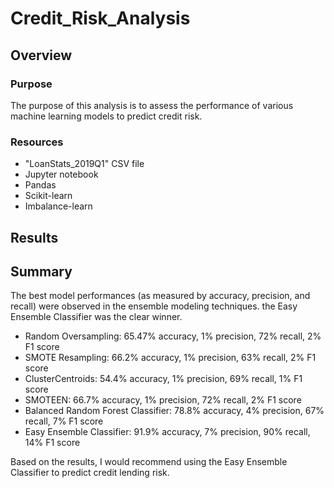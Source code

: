 # Credit_Risk_Analysis

## Overview

### Purpose
The purpose of this analysis is to assess the performance of various machine learning models to predict credit risk. 

### Resources
* "LoanStats_2019Q1" CSV file
* Jupyter notebook
* Pandas
* Scikit-learn
* Imbalance-learn

## Results


## Summary
The best model performances (as measured by accuracy, precision, and recall) were observed in the ensemble modeling techniques. the Easy Ensemble Classifier was the clear winner. 

* Random Oversampling: 65.47% accuracy, 1% precision, 72% recall, 2% F1 score
* SMOTE Resampling: 66.2% accuracy, 1% precision, 63% recall, 2% F1 score
* ClusterCentroids: 54.4% accuracy, 1% precision, 69% recall, 1% F1 score
* SMOTEEN: 66.7% accuracy, 1% precision, 72% recall, 2% F1 score
* Balanced Random Forest Classifier: 78.8% accuracy, 4% precision, 67% recall, 7% F1 score
* Easy Ensemble Classifier: 91.9% accuracy, 7% precision, 90% recall, 14% F1 score

Based on the results, I would recommend using the Easy Ensemble Classifier to predict credit lending risk.
